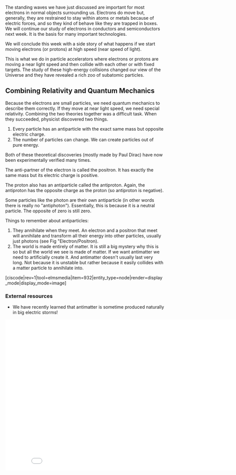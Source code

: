 The standing waves we have just discussed are important for most electrons in normal objects surrounding us. Electrons do move but, generally, they are restrained to stay within atoms or metals because of electric forces, and so they kind of behave like they are trapped in boxes. We will continue our study of electrons in conductors and semiconductors next week. It is the basis for many important technologies. 

We will conclude this week with a side story of what happens if we start moving electrons (or protons) at high speed (near speed of light). 

This is what we do in particle accelerators where electrons or protons are moving a near light speed and then collide with each other or with fixed targets. The study of these high-energy collisions changed our view of the Universe and they have revealed a rich zoo of subatomic particles. 

## Combining Relativity and Quantum Mechanics

Because the electrons are small particles, we need quantum mechanics to describe them correctly. If they move at near light speed, we need special relativity. Combining the two theories together was a difficult task. When they succeeded, physicist discovered two things. 

1. Every particle has an antiparticle with the exact same mass but opposite electric charge. 
2. The number of particles can change. We can create particles out of pure energy. 

Both of these theoretical discoveries (mostly made by Paul Dirac) have now been experimentally verified many times. 

The anti-partner of the electron is called the positron. It has exactly the same mass but its electric charge is positive.

The proton also has an antiparticle called the antiproton. Again, the antiproton has the opposite charge as the proton (so antiproton is negative).

Some particles like the photon are their own antiparticle (in other words there is really no "antiphoton"). Essentially, this is because it is a neutral particle. The opposite of zero is still zero.

Things to remember about antiparticles:

1. They annihilate when they meet. An electron and a positron that meet will annihilate and transform all their energy into other particles, usually just photons (see Fig "Electron/Positron).
2. The world is made entirely of matter. It is still a big mystery why this is so but all the world we see is made of matter. If we want antimatter we need to artificially create it. And antimatter doesn't usually last very long. Not because it is unstable but rather because it easily collides with a matter particle to annihilate into.

[ciscode|rev=1|tool=elmsmedia|item=932|entity_type=node|render=display_mode|display_mode=image]

### External resources

- We have recently learned that antimatter is sometime produced naturally in big electric storms!

<iframe allowfullscreen="" frameborder="0" height="480" mozallowfullscreen="" src="//commons.wikimedia.org/wiki/File:Antimatter_Explosions_2.ogv?embedplayer=yes" webkitallowfullscreen="" width="854"></iframe>